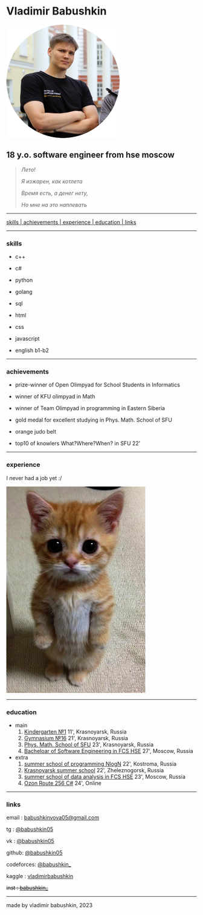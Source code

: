 <!-- center -->

# Vladimir Babushkin

![Vladimir Babushkin](assets/me.png "Vladimir Babushkin")

## **18 y.o. software engineer from hse moscow**

> *Лето!*
> 
> *Я изжарен, как котлета*
>
> *Время есть, а денег нету,*
>
> *Но мне на это наплевать*

---
    
  <a href="#skills"> skills |<a href="#ach"> achievements |<a href="#exp"> experience |<a href="#edu"> education |<a href="#links"> links   

 ---

### <a id="skills">skills

* c++

* c#

* python

* golang

* sql

* html

* css

* javascript

* english b1-b2

---

### <a id="ach">achievements

* prize-winner of Open Olimpyad for School Students in Informatics

* winner of KFU olimpyad in Math

* winner of Team Olimpyad in programming in Eastern Siberia

* gold medal for excellent studying in Phys. Math. School of SFU

* orange judo belt

* top10 of knowlers What?Where?When? in SFU 22'

___

### <a id="exp"> experience

  I never had a job yet :/

![cat](assets/cat.png)

---

### <a id="edu">education

* main
    1. [Kindergarten №1](https://dou24.ru/1/) 11', Krasnoyarsk, Russia
    2. [Gymnasium №16](http://gim16.ru/) 21', Krasnoyarsk, Russia
    3. [Phys. Math. School of SFU](https://fms.sfu-kras.ru/) 23', Krasnoyarsk, Russia
    4. [Bacheloar of Software Engineering in FCS HSE](https://www.hse.ru/ba/se/) 27', Moscow, Russia
* extra
    1. [summer school of programming NlogN](https://nlogn.info/camp) 22', Kostroma, Russia
    2. [Krasnoyarsk summer school](https://vk.com/klsh_ru) 22', Zheleznogorsk, Russia
    3. [summer school of data analysis in FCS HSE](https://cs.hse.ru/dataschool/) 23', Moscow, Russia
    4. [Ozon Route 256 C#](https://route256.ozon.ru/) 24', Online
---

### <a id="links"> links

email : [babushkinvova05@gmail.com](babushkinvova05@gmail.com)

tg : [@babushkin05](https://t.me/babushkin05)

vk : [@babushkin05](https://vk.com/babushkin05)

github: [@babushkin05](https://github.com/Babushkin05)

codeforces: [@babushkin_](https://codeforces.com/profile/babushkin_)

kaggle : [vladimirbabushkin](https://www.kaggle.com/vladimirbabushkin)

~~inst : [babushkin_](https://www.instagram.com/babushkin_/)~~

---
made by vladimir babushkin, 2023
